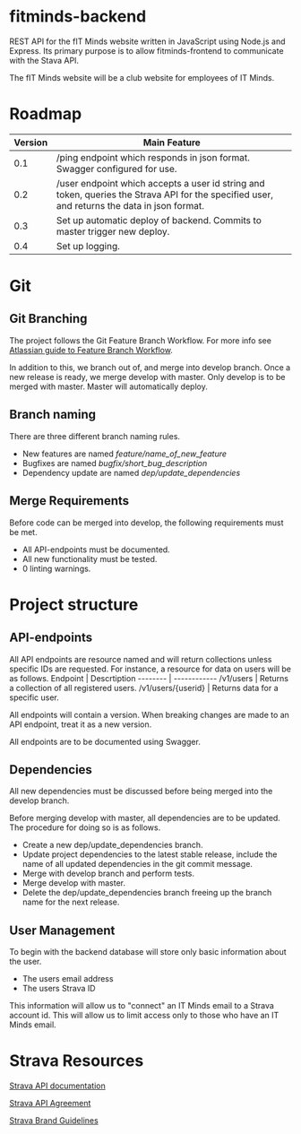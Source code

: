 # fitminds-backend
REST API for the fIT Minds website written in JavaScript using Node.js and Express. Its primary purpose is to allow fitminds-frontend to communicate with the Stava API.

The fIT Minds website will be a club website for employees of IT Minds.

# Roadmap
Version | Main Feature
------- | ------------
0.1 | /ping endpoint which responds in json format. Swagger configured for use.
0.2 | /user endpoint which accepts a user id string and token, queries the Strava API for the specified user, and returns the data in json format.
0.3 | Set up automatic deploy of backend. Commits to master trigger new deploy.
0.4 | Set up logging.

# Git
## Git Branching
The project follows the Git Feature Branch Workflow. For more info see [Atlassian guide to Feature Branch Workflow](https://www.atlassian.com/git/tutorials/comparing-workflows/feature-branch-workflow).

In addition to this, we branch out of, and merge into develop branch. Once a new release is ready, we merge develop with master. Only develop is to be merged with master. Master will automatically deploy. 

## Branch naming
There are three different branch naming rules.
* New features are named *feature/name_of_new_feature*
* Bugfixes are named *bugfix/short_bug_description*
* Dependency update are named *dep/update_dependencies*

## Merge Requirements
Before code can be merged into develop, the following requirements must be met.
* All API-endpoints must be documented.
* All new functionality must be tested.
* 0 linting warnings.

# Project structure

## API-endpoints
All API endpoints are resource named and will return collections unless specific IDs are requested. For instance, a resource for data on users will be as follows.
Endpoint | Descrtiption
-------- | ------------
/v1/users | Returns a collection of all registered users.
/v1/users/{userid} | Returns data for a specific user.

All endpoints will contain a version. When breaking changes are made to an API endpoint, treat it as a new version. 

All endpoints are to be documented using Swagger.

## Dependencies
All new dependencies must be discussed before being merged into the develop branch. 

Before merging develop with master, all dependencies are to be updated. The procedure for doing so is as follows.
* Create a new dep/update_dependencies branch.
* Update project dependencies to the latest stable release, include the name of all updated dependencies in the git commit message.
* Merge with develop branch and perform tests.
* Merge develop with master.
* Delete the dep/update_dependencies branch freeing up the branch name for the next release.

## User Management
To begin with the backend database will store only basic information about the user.
* The users email address
* The users Strava ID

This information will allow us to "connect" an IT Minds email to a Strava account id. This will allow us to limit access only to those who have an IT Minds email.

# Strava Resources
[Strava API documentation](https://developers.strava.com/)

[Strava API Agreement](https://www.strava.com/legal/api)

[Strava Brand Guidelines](https://developers.strava.com/guidelines/)